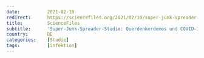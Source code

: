 ```yaml
---
date:          2021-02-10
redirect:      https://sciencefiles.org/2021/02/10/super-junk-spreader-studie-querdenkerdemos-und-covid-19-erkrankungen-sind-nicht-kausal/
title:         ScienceFiles
subtitle:      'Super-Junk-Spreader-Studie: Querdenkerdemos und COVID-19 Erkrankungen sind nicht kausal'
country:       DE
categories:    [Studie]
tags:          [infektion]
---
```

